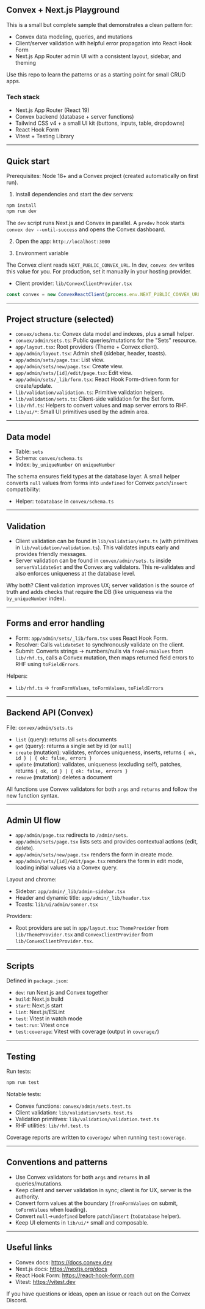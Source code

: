 ## Convex + Next.js Playground

This is a small but complete sample that demonstrates a clean pattern for:

- Convex data modeling, queries, and mutations
- Client/server validation with helpful error propagation into React Hook Form
- Next.js App Router admin UI with a consistent layout, sidebar, and theming

Use this repo to learn the patterns or as a starting point for small CRUD apps.

### Tech stack

- Next.js App Router (React 19)
- Convex backend (database + server functions)
- Tailwind CSS v4 + a small UI kit (buttons, inputs, table, dropdowns)
- React Hook Form
- Vitest + Testing Library

---

## Quick start

Prerequisites: Node 18+ and a Convex project (created automatically on first run).

1) Install dependencies and start the dev servers:

```bash
npm install
npm run dev
```

The `dev` script runs Next.js and Convex in parallel. A `predev` hook starts `convex dev --until-success` and opens the Convex dashboard.

2) Open the app: `http://localhost:3000`

3) Environment variable

The Convex client reads `NEXT_PUBLIC_CONVEX_URL`. In dev, `convex dev` writes this value for you. For production, set it manually in your hosting provider.

- Client provider: `lib/ConvexClientProvider.tsx`

```ts
const convex = new ConvexReactClient(process.env.NEXT_PUBLIC_CONVEX_URL!);
```

---

## Project structure (selected)

- `convex/schema.ts`: Convex data model and indexes, plus a small helper.
- `convex/admin/sets.ts`: Public queries/mutations for the "Sets" resource.
- `app/layout.tsx`: Root providers (Theme + Convex client).
- `app/admin/layout.tsx`: Admin shell (sidebar, header, toasts).
- `app/admin/sets/page.tsx`: List view.
- `app/admin/sets/new/page.tsx`: Create view.
- `app/admin/sets/[id]/edit/page.tsx`: Edit view.
- `app/admin/sets/_lib/form.tsx`: React Hook Form-driven form for create/update.
- `lib/validation/validation.ts`: Primitive validation helpers.
- `lib/validation/sets.ts`: Client-side validation for the Set form.
- `lib/rhf.ts`: Helpers to convert values and map server errors to RHF.
- `lib/ui/*`: Small UI primitives used by the admin area.

---

## Data model

- Table: `sets`
- Schema: `convex/schema.ts`
- Index: `by_uniqueNumber` on `uniqueNumber`

The schema ensures field types at the database layer. A small helper converts `null` values from forms into `undefined` for Convex `patch`/`insert` compatibility:

- Helper: `toDatabase` in `convex/schema.ts`

---

## Validation

- Client validation can be found in `lib/validation/sets.ts` (with primitives in `lib/validation/validation.ts`). This validates inputs early and provides friendly messages.
- Server validation can be found in `convex/admin/sets.ts` inside `serverValidateSet` and the Convex arg validators. This re-validates and also enforces uniqueness at the database level.

Why both? Client validation improves UX; server validation is the source of truth and adds checks that require the DB (like uniqueness via the `by_uniqueNumber` index).

---

## Forms and error handling

- Form: `app/admin/sets/_lib/form.tsx` uses React Hook Form.
- Resolver: Calls `validateSet` to synchronously validate on the client.
- Submit: Converts strings → numbers/nulls via `fromFormValues` from `lib/rhf.ts`, calls a Convex mutation, then maps returned field errors to RHF using `toFieldErrors`.

Helpers:

- `lib/rhf.ts` → `fromFormValues`, `toFormValues`, `toFieldErrors`

---

## Backend API (Convex)

File: `convex/admin/sets.ts`

- `list` (query): returns all `sets` documents
- `get` (query): returns a single set by id (or `null`)
- `create` (mutation): validates, enforces uniqueness, inserts, returns `{ ok, id } | { ok: false, errors }`
- `update` (mutation): validates, uniqueness (excluding self), patches, returns `{ ok, id } | { ok: false, errors }`
- `remove` (mutation): deletes a document

All functions use Convex validators for both `args` and `returns` and follow the new function syntax.

---

## Admin UI flow

- `app/admin/page.tsx` redirects to `/admin/sets`.
- `app/admin/sets/page.tsx` lists sets and provides contextual actions (edit, delete).
- `app/admin/sets/new/page.tsx` renders the form in create mode.
- `app/admin/sets/[id]/edit/page.tsx` renders the form in edit mode, loading initial values via a Convex query.

Layout and chrome:

- Sidebar: `app/admin/_lib/admin-sidebar.tsx`
- Header and dynamic title: `app/admin/_lib/header.tsx`
- Toasts: `lib/ui/admin/sonner.tsx`

Providers:

- Root providers are set in `app/layout.tsx`: `ThemeProvider` from `lib/ThemeProvider.tsx` and `ConvexClientProvider` from `lib/ConvexClientProvider.tsx`.

---

## Scripts

Defined in `package.json`:

- `dev`: run Next.js and Convex together
- `build`: Next.js build
- `start`: Next.js start
- `lint`: Next.js/ESLint
- `test`: Vitest in watch mode
- `test:run`: Vitest once
- `test:coverage`: Vitest with coverage (output in `coverage/`)

---

## Testing

Run tests:

```bash
npm run test
```

Notable tests:

- Convex functions: `convex/admin/sets.test.ts`
- Client validation: `lib/validation/sets.test.ts`
- Validation primitives: `lib/validation/validation.test.ts`
- RHF utilities: `lib/rhf.test.ts`

Coverage reports are written to `coverage/` when running `test:coverage`.

---

## Conventions and patterns

- Use Convex validators for both `args` and `returns` in all queries/mutations.
- Keep client and server validation in sync; client is for UX, server is the authority.
- Convert form values at the boundary (`fromFormValues` on submit, `toFormValues` when loading).
- Convert `null`→`undefined` before `patch`/`insert` (`toDatabase` helper).
- Keep UI elements in `lib/ui/*` small and composable.

---

## Useful links

- Convex docs: https://docs.convex.dev
- Next.js docs: https://nextjs.org/docs
- React Hook Form: https://react-hook-form.com
- Vitest: https://vitest.dev

If you have questions or ideas, open an issue or reach out on the Convex Discord.
